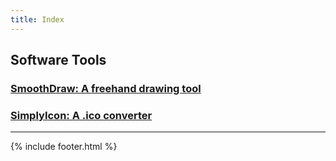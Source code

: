 ```yaml
---
title: Index
---
```


## Software Tools
### [SmoothDraw: A freehand drawing tool](smoothdraw/)
### [SimplyIcon: A .ico converter](simplyicon/)


-------------------------
{% include footer.html %}
